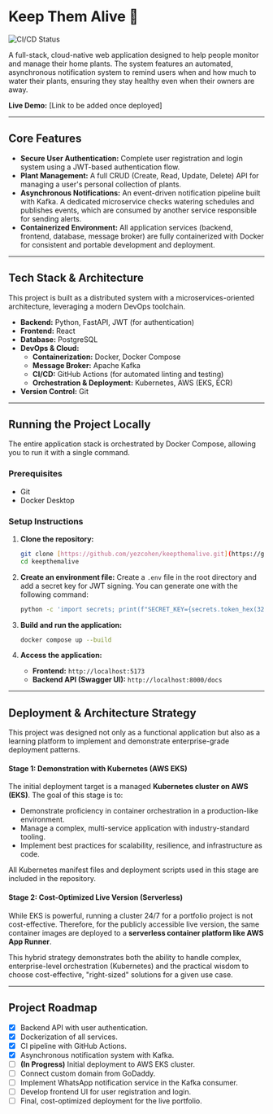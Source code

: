 # Keep Them Alive 🌱

![CI/CD Status](https://github.com/yezcohen/keepthemalive/actions/workflows/ci.yml/badge.svg)

A full-stack, cloud-native web application designed to help people monitor and manage their home plants. The system features an automated, asynchronous notification system to remind users when and how much to water their plants, ensuring they stay healthy even when their owners are away.

**Live Demo:** [Link to be added once deployed]

---

## Core Features

* **Secure User Authentication:** Complete user registration and login system using a JWT-based authentication flow.
* **Plant Management:** A full CRUD (Create, Read, Update, Delete) API for managing a user's personal collection of plants.
* **Asynchronous Notifications:** An event-driven notification pipeline built with Kafka. A dedicated microservice checks watering schedules and publishes events, which are consumed by another service responsible for sending alerts.
* **Containerized Environment:** All application services (backend, frontend, database, message broker) are fully containerized with Docker for consistent and portable development and deployment.

---

## Tech Stack & Architecture

This project is built as a distributed system with a microservices-oriented architecture, leveraging a modern DevOps toolchain.

* **Backend:** Python, FastAPI, JWT (for authentication)
* **Frontend:** React
* **Database:** PostgreSQL
* **DevOps & Cloud:**
    * **Containerization:** Docker, Docker Compose
    * **Message Broker:** Apache Kafka
    * **CI/CD:** GitHub Actions (for automated linting and testing)
    * **Orchestration & Deployment:** Kubernetes, AWS (EKS, ECR)
* **Version Control:** Git

---

## Running the Project Locally

The entire application stack is orchestrated by Docker Compose, allowing you to run it with a single command.

### Prerequisites

* Git
* Docker Desktop

### Setup Instructions

1.  **Clone the repository:**
    ```bash
    git clone [https://github.com/yezcohen/keepthemalive.git](https://github.com/yezcohen/keepthemalive.git)
    cd keepthemalive
    ```

2.  **Create an environment file:**
    Create a `.env` file in the root directory and add a secret key for JWT signing. You can generate one with the following command:
    ```bash
    python -c 'import secrets; print(f"SECRET_KEY={secrets.token_hex(32)}")' > .env
    ```

3.  **Build and run the application:**
    ```bash
    docker compose up --build
    ```

4.  **Access the application:**
    * **Frontend:** `http://localhost:5173`
    * **Backend API (Swagger UI):** `http://localhost:8000/docs`

---

## Deployment & Architecture Strategy

This project was designed not only as a functional application but also as a learning platform to implement and demonstrate enterprise-grade deployment patterns.

#### Stage 1: Demonstration with Kubernetes (AWS EKS)

The initial deployment target is a managed **Kubernetes cluster on AWS (EKS)**. The goal of this stage is to:
* Demonstrate proficiency in container orchestration in a production-like environment.
* Manage a complex, multi-service application with industry-standard tooling.
* Implement best practices for scalability, resilience, and infrastructure as code.

All Kubernetes manifest files and deployment scripts used in this stage are included in the repository.

#### Stage 2: Cost-Optimized Live Version (Serverless)

While EKS is powerful, running a cluster 24/7 for a portfolio project is not cost-effective. Therefore, for the publicly accessible live version, the same container images are deployed to a **serverless container platform like AWS App Runner**.

This hybrid strategy demonstrates both the ability to handle complex, enterprise-level orchestration (Kubernetes) and the practical wisdom to choose cost-effective, "right-sized" solutions for a given use case.

---

## Project Roadmap

- [x] Backend API with user authentication.
- [x] Dockerization of all services.
- [x] CI pipeline with GitHub Actions.
- [x] Asynchronous notification system with Kafka.
- [ ] **(In Progress)** Initial deployment to AWS EKS cluster.
- [ ] Connect custom domain from GoDaddy.
- [ ] Implement WhatsApp notification service in the Kafka consumer.
- [ ] Develop frontend UI for user registration and login.
- [ ] Final, cost-optimized deployment for the live portfolio.